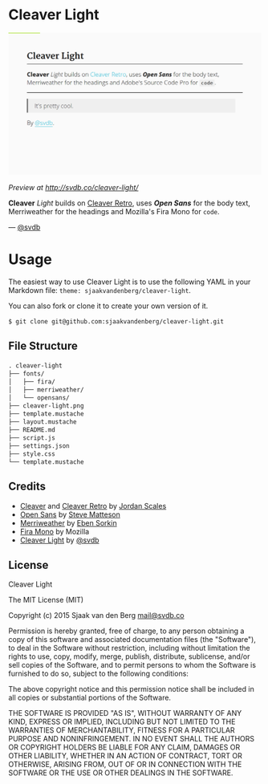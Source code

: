 # Cleaver Light

![Cleaver Light](cleaver-light.png)

*Preview at http://svdb.co/cleaver-light/*

**Cleaver** *Light* builds on [Cleaver Retro](http://github.com/jdan/cleaver-retro), uses ***Open Sans*** for the body text, Merriweather for the headings and Mozilla's Fira Mono for `code`.

&mdash; [@svdb](https://www.twitter.com/svdb)

# Usage

The easiest way to use Cleaver Light is to use the following YAML in your Markdown file: `theme: sjaakvandenberg/cleaver-light`.

You can also fork or clone it to create your own version of it.

    $ git clone git@github.com:sjaakvandenberg/cleaver-light.git

## File Structure

    . cleaver-light
    ├── fonts/
    │   ├── fira/
    │   ├── merriweather/
    │   └── opensans/
    ├── cleaver-light.png
    ├── template.mustache
    ├── layout.mustache
    ├── README.md
    ├── script.js
    ├── settings.json
    ├── style.css
    └── template.mustache

## Credits

* [Cleaver](https://github.com/jdan/cleaver) and [Cleaver Retro](http://github.com/jdan/cleaver-retro) by [Jordan Scales](https://github.com/jdan)
* [Open Sans](https://www.google.com/fonts/specimen/Open+Sans) by [Steve Matteson](https://en.wikipedia.org/wiki/Steve_Matteson)
* [Merriweather](https://www.google.com/fonts/specimen/Merriweather) by [Eben Sorkin](http://sorkintype.com/)
* [Fira Mono](https://mozilla.github.io/Fira/) by Mozilla
* [Cleaver Light](https://github.com/sjaakvandenberg/cleaver-light) by [@svdb](https://www.twitter.com/svdb)

## License

Cleaver Light

The MIT License (MIT)

Copyright (c) 2015 Sjaak van den Berg <mail@svdb.co>

Permission is hereby granted, free of charge, to any person obtaining a
copy of this software and associated documentation files (the "Software"),
to deal in the Software without restriction, including without limitation
the rights to use, copy, modify, merge, publish, distribute, sublicense,
and/or sell copies of the Software, and to permit persons to whom the
Software is furnished to do so, subject to the following conditions:

The above copyright notice and this permission notice shall be included in
all copies or substantial portions of the Software.

THE SOFTWARE IS PROVIDED "AS IS", WITHOUT WARRANTY OF ANY KIND, EXPRESS OR
IMPLIED, INCLUDING BUT NOT LIMITED TO THE WARRANTIES OF MERCHANTABILITY,
FITNESS FOR A PARTICULAR PURPOSE AND NONINFRINGEMENT. IN NO EVENT SHALL
THE AUTHORS OR COPYRIGHT HOLDERS BE LIABLE FOR ANY CLAIM, DAMAGES OR OTHER
LIABILITY, WHETHER IN AN ACTION OF CONTRACT, TORT OR OTHERWISE, ARISING
FROM, OUT OF OR IN CONNECTION WITH THE SOFTWARE OR THE USE OR OTHER
DEALINGS IN THE SOFTWARE.
